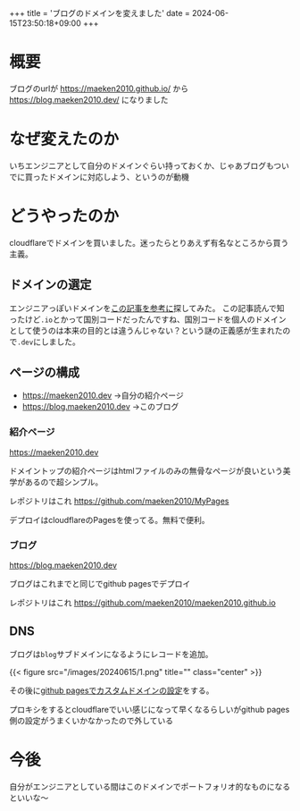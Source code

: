 +++
title = 'ブログのドメインを変えました'
date = 2024-06-15T23:50:18+09:00
+++

# 概要
ブログのurlが https://maeken2010.github.io/ から https://blog.maeken2010.dev/ になりました 

# なぜ変えたのか
いちエンジニアとして自分のドメインぐらい持っておくか、じゃあブログもついでに買ったドメインに対応しよう、というのが動機

# どうやったのか
cloudflareでドメインを買いました。迷ったらとりあえず有名なところから買う主義。

## ドメインの選定
エンジニアっぽいドメインを[この記事を参考に](https://www.agent-grow.com/self20percent/2019/10/14/top-level-domain-for-engineer/)探してみた。
この記事読んで知ったけど`.io`とかって国別コードだったんですね、国別コードを個人のドメインとして使うのは本来の目的とは違うんじゃない？という謎の正義感が生まれたので`.dev`にしました。

## ページの構成
- https://maeken2010.dev →自分の紹介ページ
- https://blog.maeken2010.dev →このブログ

### 紹介ページ
https://maeken2010.dev

ドメイントップの紹介ページはhtmlファイルのみの無骨なページが良いという美学があるので超シンプル。

レポジトリはこれ
https://github.com/maeken2010/MyPages

デプロイはcloudflareのPagesを使ってる。無料で便利。

### ブログ
https://blog.maeken2010.dev

ブログはこれまでと同じでgithub pagesでデプロイ

レポジトリはこれ
https://github.com/maeken2010/maeken2010.github.io

## DNS
ブログは`blog`サブドメインになるようにレコードを追加。

{{< figure src="/images/20240615/1.png" title="" class="center" >}}

その後に[github pagesでカスタムドメインの設定](https://docs.github.com/ja/pages/configuring-a-custom-domain-for-your-github-pages-site/managing-a-custom-domain-for-your-github-pages-site)をする。

プロキシをするとcloudflareでいい感じになって早くなるらしいがgithub pages側の設定がうまくいかなかったので外している

# 今後
自分がエンジニアとしている間はこのドメインでポートフォリオ的なものになるといいな〜

